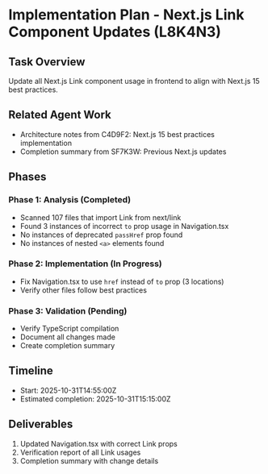 # Implementation Plan - Next.js Link Component Updates (L8K4N3)

## Task Overview
Update all Next.js Link component usage in frontend to align with Next.js 15 best practices.

## Related Agent Work
- Architecture notes from C4D9F2: Next.js 15 best practices implementation
- Completion summary from SF7K3W: Previous Next.js updates

## Phases

### Phase 1: Analysis (Completed)
- Scanned 107 files that import Link from next/link
- Found 3 instances of incorrect `to` prop usage in Navigation.tsx
- No instances of deprecated `passHref` prop found
- No instances of nested `<a>` elements found

### Phase 2: Implementation (In Progress)
- Fix Navigation.tsx to use `href` instead of `to` prop (3 locations)
- Verify other files follow best practices

### Phase 3: Validation (Pending)
- Verify TypeScript compilation
- Document all changes made
- Create completion summary

## Timeline
- Start: 2025-10-31T14:55:00Z
- Estimated completion: 2025-10-31T15:15:00Z

## Deliverables
1. Updated Navigation.tsx with correct Link props
2. Verification report of all Link usages
3. Completion summary with change details
